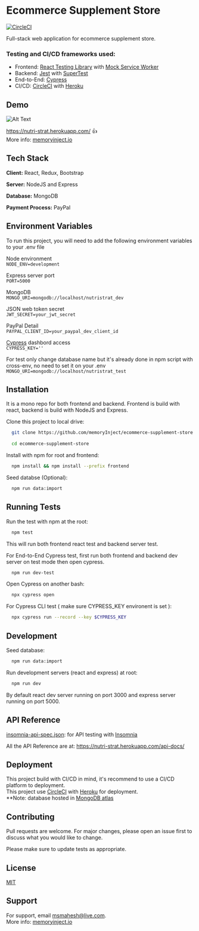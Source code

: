 
# Ecommerce Supplement Store
[![CircleCI](https://circleci.com/gh/memoryInject/ecommerce-supplement-store/tree/main.svg?style=svg)](https://circleci.com/gh/memoryInject/ecommerce-supplement-store/tree/main)

Full-stack web application for ecommerce supplement store.


### Testing and CI/CD frameworks used:

 - Frontend: [React Testing Library](https://testing-library.com/docs/react-testing-library/intro/) with [Mock Service Worker](https://mswjs.io/)
 - Backend: [Jest](https://jestjs.io/) with [SuperTest](https://github.com/visionmedia/supertest)
 - End-to-End: [Cypress](https://www.cypress.io/)
 - CI/CD: [CircleCI](https://circleci.com/) with [Heroku](https://www.heroku.com/)


## Demo

![Alt Text](https://res.cloudinary.com/memoryinject/image/upload/w_500,q_auto/v1640436341/nutri-strat-screenshot_nmmfh6.png)

https://nutri-strat.herokuapp.com/  👍  
More info: [memoryinject.io](https://memoryinject.io/) 

## Tech Stack

**Client:** React, Redux, Bootstrap

**Server:** NodeJS and Express 

**Database:** MongoDB 

**Payment Process:** PayPal
## Environment Variables

To run this project, you will need to add the following environment variables to your .env file

Node environment   
`NODE_ENV=development`   

Express server port   
`PORT=5000`

MongoDB   
`MONGO_URI=mongodb://localhost/nutristrat_dev`

JSON web token secret   
`JWT_SECRET=your_jwt_secret`

PayPal Detail   
`PAYPAL_CLIENT_ID=your_paypal_dev_client_id`



[Cypress](https://www.cypress.io/dashboard) dashbord access   
`CYPRESS_KEY=''`

For test only change database name but it's already done in npm script with cross-env, no need to set it on your .env   
`MONGO_URI=mongodb://localhost/nutristrat_test`


## Installation

It is a mono repo for both frontend and backend.
Frontend is build with react, backend is build with NodeJS and Express.   

Clone this project to local drive:  
```bash 
  git clone https://github.com/memoryInject/ecommerce-supplement-store.git
  
  cd ecommerce-supplement-store
```

Install with npm for root and frontend:
```bash
  npm install && npm install --prefix frontend
```

Seed databse (Optional):
```bash
  npm run data:import
```

## Running Tests

Run the test with npm at the root:
```bash
  npm test
```
This will run both frontend react test and backend server test.

For End-to-End Cypress test, first run both frontend and backend dev server on test mode then open cypress.
```bash
  npm run dev-test
```

Open Cypress on another bash:
```bash
  npx cypress open
```

For Cypress CLI test ( make sure CYPRESS_KEY environent is set ):
```bash
  npx cypress run --record --key $CYPRESS_KEY
```


## Development


Seed database:
```bash
  npm run data:import
```


Run development servers (react and express) at root:
```bash
  npm run dev
```
By default react dev server running on port 3000 and express server running on port 5000.
## API Reference

[insomnia-api-spec.json](https://github.com/memoryInject/ecommerce-supplement-store/blob/main/insomnia-api-spc.json): for API testing with [Insomnia](https://insomnia.rest/)

All the API Reference are at: https://nutri-strat.herokuapp.com/api-docs/

## Deployment

This project build with CI/CD in mind, it's recommend to use a CI/CD platform to deployment.  
This project use [CircleCI](https://circleci.com/) with [Heroku](https://www.heroku.com/) for deployment.   
**Note: database hosted in [MongoDB atlas](https://www.mongodb.com/atlas/database)
## Contributing

Pull requests are welcome. For major changes, please open an issue first to discuss what you would like to change.

Please make sure to update tests as appropriate.



## License

[MIT](https://choosealicense.com/licenses/mit/)


## Support

For support, email msmahesh@live.com.   
More info: [memoryinject.io](https://memoryinject.io/) 

